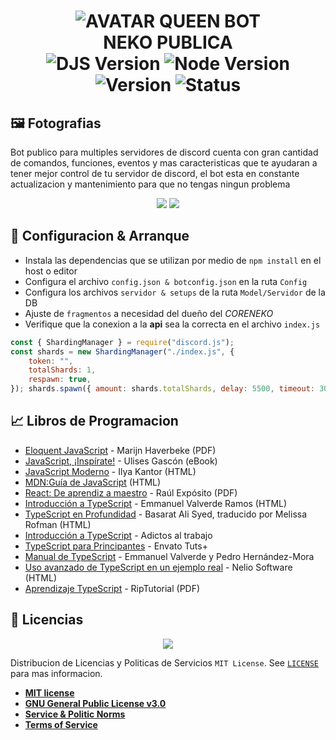 <h1 align="center">
  <img src="https://cdn.discordapp.com/attachments/1027458270589362257/1055591517454073876/100-beautiful-full-hd-4k-minecraft-wallpapers-picture-2-scSVR9CG2.jpg" alt="AVATAR QUEEN BOT"/><br/>NEKO PUBLICA<br/>
  <img src="https://img.shields.io/badge/Discord.js-v14-%2334d058?style=flat-square&logo=npm&logoColor=fff" alt="DJS Version"/>
  <img src="https://img.shields.io/badge/Node.js-v16-%2334d058?style=flat-square&logo=npm&logoColor=fff" alt="Node Version"/>
  <img src="https://img.shields.io/badge/Version-1.0.0-%2334d058?style=flat-square&logo=npm&logoColor=fff" alt="Version"/>
  <img src="https://img.shields.io/badge/Status-Online-%2334d058?style=flat-square&logo=npm&logoColor=fff" alt="Status"/>
</h1>
<h3 align="center">

    
## 🖼️ Fotografias
Bot publico para multiples servidores de discord cuenta con gran cantidad de comandos, funciones, eventos y mas caracteristicas que te ayudaran
a tener mejor control de tu servidor de discord, el bot esta en constante actualizacion y mantenimiento para que no tengas ningun problema

<p align="center">
<img src="https://cdn.discordapp.com/attachments/1027458270589362257/1087046912722620507/image.png"/> 
<img src="https://cdn.discordapp.com/attachments/1027458270589362257/1087045852285124698/image.png"/>
</p>
    
## 🚀 Configuracion & Arranque 
- Instala las dependencias que se utilizan por medio de `npm install` en el host o editor
- Configura el archivo `config.json & botconfig.json` en la ruta `Config`
- Configura los archivos `servidor & setups` de la ruta `Model/Servidor` de la DB
- Ajuste de `fragmentos` a necesidad del dueño del *CORENEKO*
- Verifique que la conexion a la **api** sea la correcta en el archivo `index.js`
    
```js
const { ShardingManager } = require("discord.js");
const shards = new ShardingManager("./index.js", {
    token: "",
    totalShards: 1,
    respawn: true,
}); shards.spawn({ amount: shards.totalShards, delay: 5500, timeout: 30000 });
```

## 📈 Libros de Programacion

- [Eloquent JavaScript](https://eloquentjs-es.thedojo.mx/Eloquent_JavaScript.pdf) - Marijn Haverbeke (PDF)
- [JavaScript, ¡Inspírate!](https://leanpub.com/javascript-inspirate) - Ulises Gascón (eBook)
- [JavaScript Moderno](https://es.javascript.info/) - Ilya Kantor (HTML)
- [MDN:Guía de JavaScript](https://developer.mozilla.org/es/docs/Web/JavaScript/Guide) (HTML)
- [React: De aprendiz a maestro](https://raulexposito.com/assets/pdf/survivejs-react-es.pdf) - Raúl Expósito (PDF)
- [Introducción a TypeScript](https://khru.gitbooks.io/typescript/) - Emmanuel Valverde Ramos (HTML)
- [TypeScript en Profundidad](https://github.com/melissarofman/typescript-book) - Basarat Ali Syed, traducido por Melissa Rofman (HTML)
- [Introducción a TypeScript](https://mega.nz/file/TldlTZID#1A90Wn8xYloDvekX8rQewI3Yh8HMJXlufRUEWEcOzNU) - Adictos al trabajo
- [TypeScript para Principantes](https://mega.nz/file/7hdwEY6b#ESsixH9wCUFhUugkRq8BEa1uZlzFXCJX6QxHdL5Yz9Q) - Envato Tuts+
- [Manual de TypeScript](https://mega.nz/#!qwcFDZ7a!ggLXIZ4c-O1Do0OEuvK0Mz8k39LvYQwdaJ2LtKKxgsE) - Emmanuel Valverde y Pedro Hernández-Mora
- [Uso avanzado de TypeScript en un ejemplo real](https://neliosoftware.com/es/blog/uso-avanzado-de-typescript/) - Nelio Software (HTML)
- [Aprendizaje TypeScript](https://riptutorial.com/Download/typescript-es.pdf) - RipTutorial (PDF)

## 🔐 Licencias

<p align="center">
<img src="https://cdn.discordapp.com/attachments/1027458270589362257/1076699326069342219/base.gif"/> 
</p>

Distribucion de Licencias y Politicas de Servicios `MIT License`. See [`LICENSE`](https://studiodeveloper.online/) para mas informacion.

- **[MIT license](https://opensource.org/licenses/MIT)**
- **[GNU General Public License v3.0](https://www.gnu.org/licenses/gpl-3.0.html)**
- **[Service & Politic Norms](https://studiodeveloper.online/view/politicas.html)**
- **[Terms of Service](https://studiodeveloper.online/view/terminos.html)**
